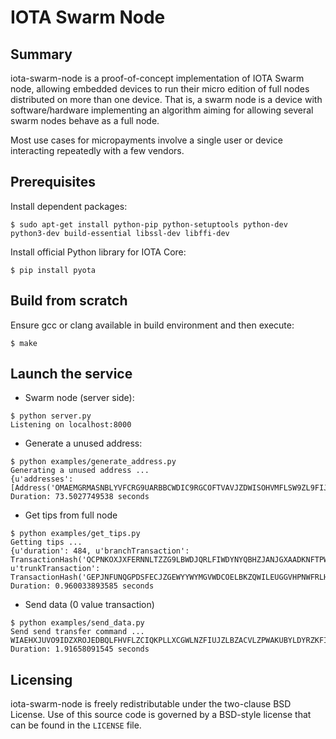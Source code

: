 # IOTA Swarm Node

## Summary

iota-swarm-node is a proof-of-concept implementation of IOTA Swarm node, allowing
embedded devices to run their micro edition of full nodes distributed on more than
one device. That is, a swarm node is a device with software/hardware implementing
an algorithm aiming for allowing several swarm nodes behave as a full node.

Most use cases for micropayments involve a single user or device interacting
repeatedly with a few vendors.

## Prerequisites

Install dependent packages:
```shell
$ sudo apt-get install python-pip python-setuptools python-dev python3-dev build-essential libssl-dev libffi-dev
```

Install official Python library for IOTA Core:
```shell
$ pip install pyota
```


## Build from scratch

Ensure gcc or clang available in build environment and then execute:
```shell
$ make
```


## Launch the service

* Swarm node (server side):
```shell
$ python server.py 
Listening on localhost:8000
```

* Generate a unused address:
```shell
$ python examples/generate_address.py
Generating a unused address ... 
{u'addresses': [Address('OMAEMGRMASNBLYVFCRG9UARBBCWDIC9RGCOFTVAVJZDWISOHVMFLSW9ZL9FIJIHVVRYQLIMYBWEYP9WSX')]}
Duration: 73.5027749538 seconds
``` 

* Get tips from full node
```shell
$ python examples/get_tips.py
Getting tips ...
{u'duration': 484, u'branchTransaction': TransactionHash('QCPNKOXJXFERNNLTZZG9LBWDJQRLFIWDYNYQBHZJANJGXAADKNFTPWBWVDGHROVVVQWBKP9ROKRMZ9999'), u'trunkTransaction': TransactionHash('GEPJNFUNQGPDSFECJZGEWYYWYMGVWDCOELBKZQWILEUGGVHPNWFRLHNQHYKHCHPQWSQAXGYG9AIBA9999')}
Duration: 0.960033893585 seconds
``` 

* Send data (0 value transaction)
```shell
$ python examples/send_data.py
Send send transfer command ... 
WIAEHXJUVO9IDZXROJEDBQLFHVFLZCIQKPLLXCGWLNZFIUJZLBZACVLZPWAKUBYLDYRZKFIDKLSAHJHEY
Duration: 1.91658091545 seconds
```


## Licensing

iota-swarm-node is freely redistributable under the two-clause BSD License.
Use of this source code is governed by a BSD-style license that can be found
in the `LICENSE` file.
